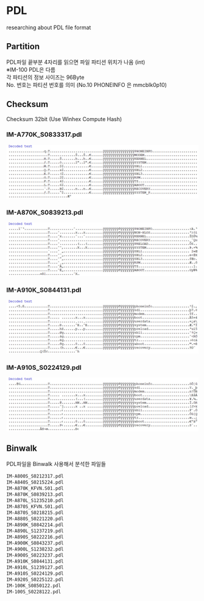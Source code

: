 # PDL
researching about PDL file format

## Partition
PDL파일 끝부분 4자리를 읽으면 파일 파티션 위치가 나옴 (int)  
※IM-100 PDL은 다름  
각 파티션의 정보 사이즈는 96Byte  
No. 번호는 파티션 번호를 의미 (No.10 PHONEINFO 은 mmcblk0p10)

## Checksum
Checksum 32bit (Use Winhex Compute Hash)

### IM-A770K_S0833317.pdl
![IM-A770K_S0833317.pdl](/image/IM-A770K_S0833317.jpg)

### IM-A870K_S0839213.pdl
![IM-A870K_S0839213.pdl](/image/IM-A870K_S0839213.jpg)

### IM-A910K_S0844131.pdl
![IM-A910K_S0844131.pdl](/image/IM-A910K_S0844131.jpg)

### IM-A910S_S0224129.pdl
![IM-A910S_S0224129.pdl](/image/IM-A910S_S0224129.jpg)

## Binwalk
PDL파일을 Binwalk 사용해서 분석한 파일들
<pre><code>IM-A800S_S0212317.pdl
IM-A840S_S0215224.pdl
IM-A870K_KFVN.S01.pdl
IM-A870K_S0839213.pdl
IM-A870L_S1235210.pdl
IM-A870S_KFVN.S01.pdl
IM-A870S_S0218215.pdl
IM-A880S_S0221220.pdl
IM-A890K_S0842214.pdl
IM-A890L_S1237219.pdl
IM-A890S_S0222216.pdl
IM-A900K_S0843237.pdl
IM-A900L_S1238232.pdl
IM-A900S_S0223237.pdl
IM-A910K_S0844131.pdl
IM-A910L_S1239127.pdl
IM-A910S_S0224129.pdl
IM-A920S_S0225122.pdl
IM-100K_S0850122.pdl
IM-100S_S0228122.pdl
</code></pre>
